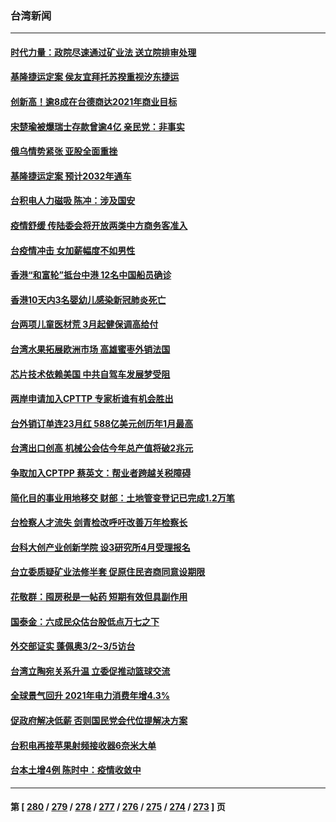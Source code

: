 ### 台湾新闻
---
#### [时代力量：政院尽速通过矿业法 送立院排审处理](../../pages/ncid1349361/n13596559.md) 
#### [基隆捷运定案 侯友宜拜托苏揆重视汐东捷运](../../pages/ncid1349361/n13596587.md) 
#### [创新高！逾8成在台德商达2021年商业目标](../../pages/ncid1349361/n13596589.md) 
#### [宋楚瑜被爆瑞士存款曾逾4亿 亲民党：非事实](../../pages/ncid1349361/n13596515.md) 
#### [俄乌情势紧张 亚股全面重挫](../../pages/ncid1349361/n13596412.md) 
#### [基隆捷运定案 预计2032年通车](../../pages/ncid1349361/n13596482.md) 
#### [台积电人力磁吸 陈冲：涉及国安](../../pages/ncid1349361/n13596409.md) 
#### [疫情舒缓 传陆委会将开放两类中方商务客准入](../../pages/ncid1349361/n13596530.md) 
#### [台疫情冲击 女加薪幅度不如男性](../../pages/ncid1349361/n13596535.md) 
#### [香港“和富轮”抵台中港  12名中国船员确诊](../../pages/ncid1349361/n13596526.md) 
#### [香港10天内3名婴幼儿感染新冠肺炎死亡](../../pages/ncid1349361/n13596035.md) 
#### [台两项儿童医材荒 3月起健保调高给付](../../pages/ncid1349361/n13596522.md) 
#### [台湾水果拓展欧洲市场 高雄蜜枣外销法国](../../pages/ncid1349361/n13595657.md) 
#### [芯片技术依赖美国 中共自驾车发展梦受阻](../../pages/ncid1349361/n13595658.md) 
#### [两岸申请加入CPTTP 专家析谁有机会胜出](../../pages/ncid1349361/n13594484.md) 
#### [台外销订单连23月红 588亿美元创历年1月最高](../../pages/ncid1349361/n13594071.md) 
#### [台湾出口创高 机械公会估今年总产值将破2兆元](../../pages/ncid1349361/n13594008.md) 
#### [争取加入CPTPP 蔡英文：帮业者跨越关税障碍](../../pages/ncid1349361/n13594018.md) 
#### [简化目的事业用地移交 财部：土地管变登记已完成1.2万笔](../../pages/ncid1349361/n13594189.md) 
#### [台检察人才流失 剑青检改呼吁改善万年检察长](../../pages/ncid1349361/n13594260.md) 
#### [台科大创产业创新学院 设3研究所4月受理报名](../../pages/ncid1349361/n13594256.md) 
#### [台立委质疑矿业法修半套 促原住民咨商同意设期限](../../pages/ncid1349361/n13594262.md) 
#### [花敬群：囤房税是一帖药 短期有效但具副作用](../../pages/ncid1349361/n13594265.md) 
#### [国泰金：六成民众估台股低点万七之下](../../pages/ncid1349361/n13593974.md) 
#### [外交部证实 蓬佩奥3/2~3/5访台](../../pages/ncid1349361/n13594043.md) 
#### [台湾立陶宛关系升温 立委促推动篮球交流](../../pages/ncid1349361/n13594077.md) 
#### [全球景气回升 2021年电力消费年增4.3%](../../pages/ncid1349361/n13593970.md) 
#### [促政府解决低薪 否则国民党会代位提解决方案](../../pages/ncid1349361/n13594252.md) 
#### [台积电再接苹果射频接收器6奈米大单](../../pages/ncid1349361/n13594005.md) 
#### [台本土增4例 陈时中：疫情收敛中](../../pages/ncid1349361/n13593977.md) 

---
#### 第 [ [280](./280.md) / [279](./279.md) / [278](./278.md) / [277](./277.md) / [276](./276.md) / [275](./275.md) / [274](./274.md) / [273](./273.md) ] 页
